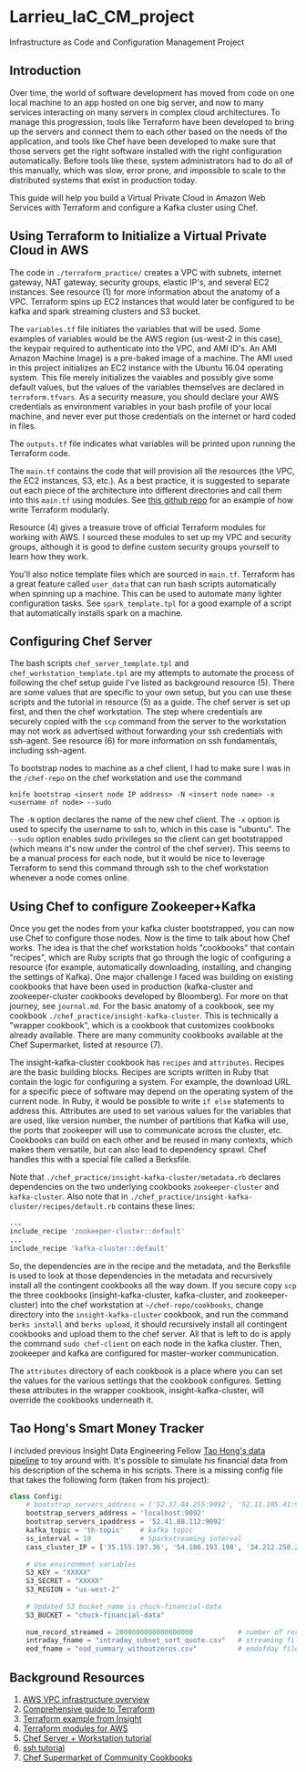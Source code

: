 # Larrieu_IaC_CM_project
Infrastructure as Code and Configuration Management Project

## Introduction

Over time, the world of software development has moved from code on one local machine to an app hosted on one big server, and now to many services interacting on many servers in complex cloud architectures. To manage this progression, tools like Terraform have been developed to bring up the servers and connect them to each other based on the needs of the application, and tools like Chef have been developed to make sure that those servers get the right software installed with the right configuration automatically. Before tools like these, system administrators had to do all of this manually, which was slow, error prone, and impossible to scale to the distributed systems that exist in production today.

This guide will help you build a Virtual Private Cloud in Amazon Web Services with Terraform and configure a Kafka cluster using Chef.

## Using Terraform to Initialize a Virtual Private Cloud in AWS

The code in `./terraform_practice/` creates a VPC with subnets, internet gateway, NAT gateway, security groups, elastic IP's, and several EC2 instances. See resource (1) for more information about the anatomy of a VPC. Terraform spins up EC2 instances that would later be configured to be kafka and spark streaming clusters and S3 bucket.

The `variables.tf` file initiates the variables that will be used. Some examples of variables would be the AWS region (us-west-2 in this case), the keypair required to authenticate into the VPC, and AMI ID's. An AMI Amazon Machine Image) is a pre-baked image of a machine. The AMI used in this project initializes an EC2 instance with the Ubuntu 16.04 operating system. This file merely initializes the vaiables and possibly give some default values, but the values of the variables themselves are declared in `terraform.tfvars`. As a security measure, you should declare your AWS credentials as environment variables in your bash profile of your local machine, and never ever put those credentials on the internet or hard coded in files.

The `outputs.tf` file indicates what variables will be printed upon running the Terraform code.

The `main.tf` contains the code that will provision all the resources (the VPC, the EC2 instances, S3, etc.). As a best practice, it is suggested to separate out each piece of the architecture into different directories and call them into this `main.tf` using modules. See [this github repo](https://github.com/moosahmed/Stateful_Symphony/tree/master/terraform) for an example of how write Terraform modularly.

Resource (4) gives a treasure trove of official Terraform modules for working with AWS. I sourced these modules to set up my VPC and security groups, although it is good to define custom security groups yourself to learn how they work.

You'll also notice template files which are sourced in `main.tf`. Terraform has a great feature called `user_data` that can run bash scripts automatically when spinning up a machine. This can be used to automate many lighter configuration tasks. See `spark_template.tpl` for a good example of a script that automatically installs spark on a machine.

## Configuring Chef Server

The bash scripts `chef_server_template.tpl` and `chef_workstation_template.tpl` are my attempts to automate the process of following the chef setup guide I've listed as background resource (5). There are some values that are specific to your own setup, but you can use these scripts and the tutorial in resource (5) as a guide. The chef server is set up first, and then the chef workstation. The step where credentials are securely copied with the `scp` command from the server to the workstation may not work as advertised without forwarding your ssh credentials with ssh-agent. See resource (6) for more information on ssh fundamentals, including ssh-agent.

To bootstrap nodes to machine as a chef client, I had to make sure I was in the `/chef-repo` on the chef workstation and use the command

```knife bootstrap <insert node IP address> -N <insert node name> -x <username of node> --sudo```

The `-N` option declares the name of the new chef client. The `-x` option is used to specify the username to ssh to, which in this case is "ubuntu". The `--sudo` option enables sudo privileges so the client can get bootstrapped (which means it's now under the control of the chef server). This seems to be a manual process for each node, but it would be nice to leverage Terraform to send this command through ssh to the chef workstation whenever a node comes online.

## Using Chef to configure Zookeeper+Kafka

Once you get the nodes from your kafka cluster bootstrapped, you can now use Chef to configure those nodes. Now is the time to talk about how Chef works. The idea is that the chef workstation holds "cookbooks" that contain "recipes", which are Ruby scripts that go through the logic of configuring a resource (for example, automatically downloading, installing, and changing the settings of Kafka). One major challenge I faced was building on existing cookbooks that have been used in production (kafka-cluster and zookeeper-cluster cookbooks developed by Bloomberg).  For more on that journey, see `journal.md`. For the basic anatomy of a cookbook, see my cookbook `./chef_practice/insight-kafka-cluster`. This is technically a "wrapper cookbook", which is a cookbook that customizes cookbooks already available. There are many community cookbooks available at the Chef Supermarket, listed at resource (7).

The insight-kafka-cluster cookbook has `recipes` and `attributes`. Recipes are the basic building blocks. Recipes are scripts written in Ruby that contain the logic for configuring a system. For example, the download URL for a specific piece of software may depend on the operating system of the current node. In Ruby, it would be possible to write `if else` statements to address this. Attributes are used to set various values for the variables that are used, like version number, the number of partitions that Kafka will use, the ports that zookeeper will use to communicate across the cluster, etc. Cookbooks can build on each other and be reused in many contexts, which makes them versatile, but can also lead to dependency sprawl. Chef handles this with a special file called a Berksfile.

Note that `./chef_practice/insight-kafka-cluster/metadata.rb` declares dependencies on the two underlying cookbooks `zookeeper-cluster` and `kafka-cluster`. Also note that in `./chef_practice/insight-kafka-cluster/recipes/default.rb` contains these lines:

```ruby
...
include_recipe 'zookeeper-cluster::default'
...
include_recipe 'kafka-cluster::default'
```

So, the dependencies are in the recipe and the metadata, and the Berksfile is used to look at those dependencies in the metadata and recursively install all the contingent cookbooks all the way down. If you secure copy `scp` the three cookbooks (insight-kafka-cluster, kafka-cluster, and zookeeper-cluster) into the chef workstation at `~/chef-repo/cookbooks`, change directory into the `insight-kafka-cluster` cookbook, and run the command `berks install` and `berks upload`, it should recursively install all contingent cookbooks and upload them to the chef server. All that is left to do is apply the command `sudo chef-client` on each node in the kafka cluster. Then, zookeeper and kafka are configured for master-worker communication.

The `attributes` directory of each cookbook is a place where you can set the values for the various settings that the cookbook configures. Setting these attributes in the wrapper cookbook, insight-kafka-cluster, will override the cookbooks underneath it.


## Tao Hong's Smart Money Tracker

I included previous Insight Data Engineering Fellow [Tao Hong's data pipeline](https://github.com/hongtao510/SmartMoneyTracker) to toy around with. It's possible to simulate his financial data from his description of the schema in his scripts. There is a missing config file that takes the following form (taken from his project):

```python
class Config:
	# bootstrap_servers_address = ['52.37.84.255:9092', '52.11.105.41:9092', '54.70.27.179:9092']
	bootstrap_servers_address = 'localhost:9092'
	bootstrap_servers_ipaddress = '52.41.88.112:9092'
	kafka_topic = 'th-topic'	# kafka topic
	ss_interval = 10 			# Sparkstreaming interval
	cass_cluster_IP = ['35.155.197.36', '54.186.193.198', '34.212.250.239']
	
	# Use environment variables
	S3_KEY = "XXXXX"
	S3_SECRET = "XXXXX"
	S3_REGION = "us-west-2"
	
	# Updated S3 bucket name is chuck-financial-data
	S3_BUCKET = "chuck-financial-data"
	
	num_record_streamed = 2000000000000000000  			# number of records streamed from s3
	intraday_fname = "intraday_subset_sort_quote.csv"  	# streaming filename on s3
	eod_fname = "eod_summary_withoutzeros.csv"  		# endofday filename on s3, benchmark
```

## Background Resources
1. [AWS VPC infrastructure overview](https://start.jcolemorrison.com/aws-vpc-core-concepts-analogy-guide/#the-vpc)
2. [Comprehensive guide to Terraform](https://blog.gruntwork.io/a-comprehensive-guide-to-terraform-b3d32832baca)
3. [Terraform example from Insight](https://github.com/InsightDataScience/aws-ops-insight/tree/master/terraform)
4. [Terraform modules for AWS](https://github.com/terraform-aws-modules)
5. [Chef Server + Workstation tutorial](https://www.digitalocean.com/community/tutorials/how-to-set-up-a-chef-12-configuration-management-system-on-ubuntu-14-04-servers#prerequisites-and-goals)
6. [ssh tutorial](https://www.digitalocean.com/community/tutorials/ssh-essentials-working-with-ssh-servers-clients-and-keys)
7. [Chef Supermarket of Community Cookbooks](https://supermarket.chef.io)

